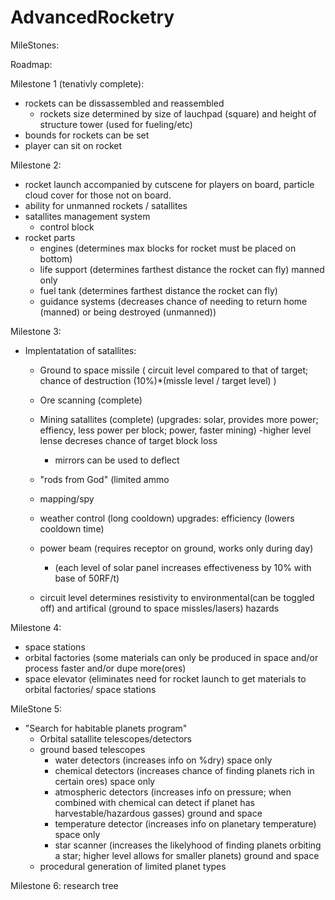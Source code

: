 # AdvancedRocketry

MileStones:


Roadmap:

Milestone 1 (tenativly complete):
- rockets can be dissassembled and reassembled
	- rockets size determined by size of lauchpad (square) and height of structure tower (used for fueling/etc)
- bounds for rockets can be set
- player can sit on rocket

Milestone 2:
- rocket launch accompanied by cutscene for players on board, particle cloud cover for those not on board.
- ability for unmanned rockets / satallites
- satallites management system
	- control block
- rocket parts
	- engines (determines max blocks for rocket must be placed on bottom)
	- life support (determines farthest distance the rocket can fly) manned only
	- fuel tank (determines farthest distance the rocket can fly)
	- guidance systems (decreases chance of needing to return home (manned) or being destroyed (unmanned))

Milestone 3:
- Implentatation of satallites:
	- Ground to space missile ( circuit level compared to that of target; chance of destruction (10%)*(missle level / target level) )
	- Ore scanning (complete)
	- Mining satallites (complete) (upgrades: solar, provides more power; effiency, less power per block; power, faster mining)
		-higher level lense decreses chance of target block loss
		- mirrors can be used to deflect
	- "rods from God" (limited ammo
	- mapping/spy
	- weather control (long cooldown) upgrades: efficiency (lowers cooldown time)
	- power beam (requires receptor on ground, works only during day)
		- (each level of solar panel increases effectiveness by 10% with base of 50RF/t)
		
	- circuit level determines resistivity to environmental(can be toggled off) and artifical (ground to space missles/lasers) hazards

Milestone 4:
- space stations
- orbital factories (some materials can only be produced in space and/or process faster and/or dupe more(ores)
- space elevator (eliminates need for rocket launch to get materials to orbital factories/ space stations

MileStone 5:
- "Search for habitable planets program"
	- Orbital satallite telescopes/detectors
	- ground based telescopes
		- water detectors (increases info on %dry) space only
		- chemical detectors (increases chance of finding planets rich in certain ores) space only
		- atmospheric detectors (increases info on pressure; when combined with chemical can detect if planet has harvestable/hazardous gasses) ground and space
		- temperature detector (increases info on planetary temperature) space only
		- star scanner (increases the likelyhood of finding planets orbiting a star; higher level allows for smaller planets) ground and space
	- procedural generation of limited planet types

Milestone 6:
research tree
